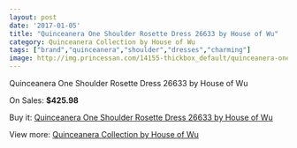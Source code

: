```yaml
---
layout: post
date: '2017-01-05'
title: "Quinceanera One Shoulder Rosette Dress 26633 by House of Wu"
category: Quinceanera Collection by House of Wu
tags: ["brand","quinceanera","shoulder","dresses","charming"]
image: http://img.princessan.com/14155-thickbox_default/quinceanera-one-shoulder-rosette-dress-26633-by-house-of-wu.jpg
---
```

Quinceanera One Shoulder Rosette Dress 26633 by House of Wu

On Sales: **$425.98**
<a href="https://www.princessan.com/en/quinceanera-collection-by-house-of-wu/6636-quinceanera-one-shoulder-rosette-dress-26633-by-house-of-wu.html"><amp-img layout="responsive" width="600" height="600" src="//img.princessan.com/14155-thickbox_default/quinceanera-one-shoulder-rosette-dress-26633-by-house-of-wu.jpg" alt="Quinceanera One Shoulder Rosette Dress 26633 by House of Wu 0" /></a>
<a href="https://www.princessan.com/en/quinceanera-collection-by-house-of-wu/6636-quinceanera-one-shoulder-rosette-dress-26633-by-house-of-wu.html"><amp-img layout="responsive" width="600" height="600" src="//img.princessan.com/14157-thickbox_default/quinceanera-one-shoulder-rosette-dress-26633-by-house-of-wu.jpg" alt="Quinceanera One Shoulder Rosette Dress 26633 by House of Wu 1" /></a>
<a href="https://www.princessan.com/en/quinceanera-collection-by-house-of-wu/6636-quinceanera-one-shoulder-rosette-dress-26633-by-house-of-wu.html"><amp-img layout="responsive" width="600" height="600" src="//img.princessan.com/14156-thickbox_default/quinceanera-one-shoulder-rosette-dress-26633-by-house-of-wu.jpg" alt="Quinceanera One Shoulder Rosette Dress 26633 by House of Wu 2" /></a>

Buy it: [Quinceanera One Shoulder Rosette Dress 26633 by House of Wu](https://www.princessan.com/en/quinceanera-collection-by-house-of-wu/6636-quinceanera-one-shoulder-rosette-dress-26633-by-house-of-wu.html "Quinceanera One Shoulder Rosette Dress 26633 by House of Wu")

View more: [Quinceanera Collection by House of Wu](https://www.princessan.com/en/52-quinceanera-collection-by-house-of-wu "Quinceanera Collection by House of Wu")